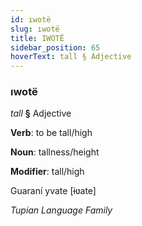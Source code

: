 ```yaml
---
id: ıwotë
slug: ıwotë
title: IWOTË
sidebar_position: 65
hoverText: tall § Adjective
---
```


### ıwotë

*tall* **§** Adjective

**Verb**: to be tall/high

**Noun**: tallness/height

**Modifier**: tall/high

Guaraní yvate [ɨʋate]

*Tupian Language Family*
